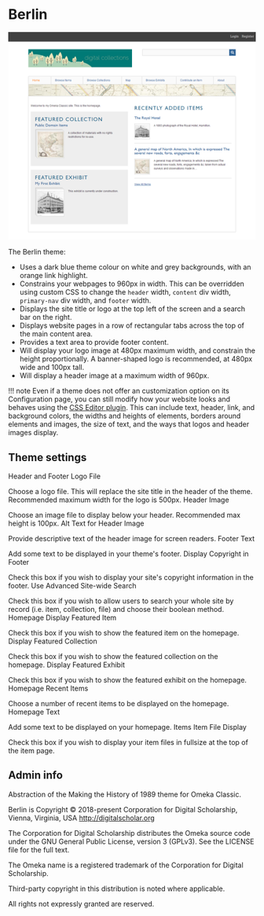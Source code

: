 # Berlin 

![The homepage with some default settings.](../doc_files/theme_images/Berlin1.png)

The Berlin theme: 

- Uses a dark blue theme colour on white and grey backgrounds, with an orange link highlight. 
- Constrains your webpages to 960px in width. This can be overridden using custom CSS to change the `header` width, `content` div width, `primary-nav` div width, and `footer` width. 
- Displays the site title or logo at the top left of the screen and a search bar on the right.
- Displays website pages in a row of rectangular tabs across the top of the main content area. 
- Provides a text area to provide footer content.
- Will display your logo image at 480px maximum width, and constrain the height proportionally. A banner-shaped logo is recommended, at 480px wide and 100px tall. 
- Will display a header image at a maximum width of 960px.




!!! note
	Even if a theme does not offer an customization option on its Configuration page, you can still modify how your website looks and behaves using the [CSS Editor plugin](../Plugins/CSS_Editor.md). This can include text, header, link, and background colors, the widths and heights of elements, borders around elements and images, the size of text, and the ways that logos and header images display.

## Theme settings

Header and Footer
Logo File

Choose a logo file. This will replace the site title in the header of the theme. Recommended maximum width for the logo is 500px.
Header Image

Choose an image file to display below your header. Recommended max height is 100px.
Alt Text for Header Image

Provide descriptive text of the header image for screen readers.
Footer Text

Add some text to be displayed in your theme's footer.
Display Copyright in Footer

Check this box if you wish to display your site's copyright information in the footer.
Use Advanced Site-wide Search

Check this box if you wish to allow users to search your whole site by record (i.e. item, collection, file) and choose their boolean method.
Homepage
Display Featured Item

Check this box if you wish to show the featured item on the homepage.
Display Featured Collection

Check this box if you wish to show the featured collection on the homepage.
Display Featured Exhibit

Check this box if you wish to show the featured exhibit on the homepage.
Homepage Recent Items

Choose a number of recent items to be displayed on the homepage.
Homepage Text

Add some text to be displayed on your homepage.
Items
Item File Display

Check this box if you wish to display your item files in fullsize at the top of the item page.







## Admin info

Abstraction of the Making the History of 1989 theme for Omeka Classic.

Berlin is Copyright © 2018-present Corporation for Digital Scholarship, Vienna, Virginia, USA http://digitalscholar.org

The Corporation for Digital Scholarship distributes the Omeka source code under the GNU General Public License, version 3 (GPLv3). See the LICENSE file for the full text.

The Omeka name is a registered trademark of the Corporation for Digital Scholarship.

Third-party copyright in this distribution is noted where applicable.

All rights not expressly granted are reserved.